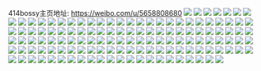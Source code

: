 414bossy主页地址: https://weibo.com/u/5658808680 
![](https://wx4.sinaimg.cn/mw2000/006aXMDKly1h9kl7nxqjpj30u0140tgc.jpg) 
![](https://wx4.sinaimg.cn/mw2000/006aXMDKly1h9kl7oma6wj30u0140ahs.jpg) 
![](https://wx4.sinaimg.cn/mw2000/006aXMDKly1h9kl7obyy7j30u012ln4y.jpg) 
![](https://wx4.sinaimg.cn/mw2000/006aXMDKly1h9kl7nd6q5j30u0140109.jpg) 
![](https://wx4.sinaimg.cn/mw2000/006aXMDKly1h9kl7oywzvj30u0140qba.jpg) 
![](https://wx4.sinaimg.cn/mw2000/006aXMDKly1h9kl7pej60j30u0140jyr.jpg) 
![](https://wx4.sinaimg.cn/mw2000/006aXMDKly1h9g7m27k16j30u00u043w.jpg) 
![](https://wx4.sinaimg.cn/mw2000/006aXMDKly1h9e5lzyqedj30n016c7b7.jpg) 
![](https://wx4.sinaimg.cn/mw2000/006aXMDKly1h9e5mkrv1rj30mz18cgsd.jpg) 
![](https://wx4.sinaimg.cn/mw2000/006aXMDKly1h9cs6sgi83j30n00sajyd.jpg) 
![](https://wx4.sinaimg.cn/mw2000/006aXMDKly1h9609iruxpj30zj1bek7q.jpg) 
![](https://wx4.sinaimg.cn/mw2000/006aXMDKly1h960frh6xnj30n00kogsk.jpg) 
![](https://wx4.sinaimg.cn/mw2000/006aXMDKly1h95x0kd46wj30n01dstbj.jpg) 
![](https://wx4.sinaimg.cn/mw2000/006aXMDKly1h8tbpxfukqj30n01ds4qp.jpg) 
![](https://wx4.sinaimg.cn/mw2000/006aXMDKly1h8tbpyg0vlj30n01dsgtu.jpg) 
![](https://wx4.sinaimg.cn/mw2000/006aXMDKly1h8meuaijbaj31nk27fkjl.jpg) 
![](https://wx4.sinaimg.cn/mw2000/006aXMDKly1h8meu5e5j8j31sc2dsu0x.jpg) 
![](https://wx4.sinaimg.cn/mw2000/006aXMDKly1h8meu3x4qdj32c0340x6q.jpg) 
![](https://wx4.sinaimg.cn/mw2000/006aXMDKly1h8meu8gc0nj32c0340hdv.jpg) 
![](https://wx4.sinaimg.cn/mw2000/006aXMDKly1h8ixw51nzej32c0355u0z.jpg) 
![](https://wx4.sinaimg.cn/mw2000/006aXMDKly1h8ixwcggwhj30u016sk33.jpg) 
![](https://wx4.sinaimg.cn/mw2000/006aXMDKly1h8ixwbwxzaj30s914hq9k.jpg) 
![](https://wx4.sinaimg.cn/mw2000/006aXMDKly1h8ixwbfyidj30zk1be7an.jpg) 
![](https://wx4.sinaimg.cn/mw2000/006aXMDKly1h8ixwc5z13j30t7147dnd.jpg) 
![](https://wx4.sinaimg.cn/mw2000/006aXMDKly1h8fg7r4748j30n01dsn52.jpg) 
![](https://wx4.sinaimg.cn/mw2000/006aXMDKly1h7scrofbhcj32c0340b2b.jpg) 
![](https://wx4.sinaimg.cn/mw2000/006aXMDKly1h7scrp0ggnj30n00mmafs.jpg) 
![](https://wx4.sinaimg.cn/mw2000/006aXMDKly1h7scrplxmgj31wt1tu7wh.jpg) 
![](https://wx4.sinaimg.cn/mw2000/006aXMDKly1h7scrsh06zj30n01dsgvo.jpg) 
![](https://wx4.sinaimg.cn/mw2000/006aXMDKly1h7ka3y8umcj30u00u0dn4.jpg) 
![](https://wx4.sinaimg.cn/mw2000/006aXMDKly1h7j3ky2zymj30n008pac5.jpg) 
![](https://wx4.sinaimg.cn/mw2000/006aXMDKly1h7fomyolaoj30n01dswlg.jpg) 
![](https://wx4.sinaimg.cn/mw2000/006aXMDKly1h7fomycyj8j30n004njro.jpg) 
![](https://wx4.sinaimg.cn/mw2000/006aXMDKly1h7fomza1kvj30n00fyq48.jpg) 
![](https://wx4.sinaimg.cn/mw2000/006aXMDKly1h7fomzl7i1j30n007ft97.jpg) 
![](https://wx4.sinaimg.cn/mw2000/006aXMDKly1h7fnbxeyj7j32c02pwb2a.jpg) 
![](https://wx4.sinaimg.cn/mw2000/006aXMDKly1h78bbean29j30u0112gqq.jpg) 
![](https://wx4.sinaimg.cn/mw2000/006aXMDKly1h78bbfcst9j31aw1cdn1o.jpg) 
![](https://wx4.sinaimg.cn/mw2000/006aXMDKly1h78bbgsyurj32c02c0u0x.jpg) 
![](https://wx4.sinaimg.cn/mw2000/006aXMDKly1h5klp7hnd9j30tu0zwjyp.jpg) 
![](https://wx4.sinaimg.cn/mw2000/006aXMDKly1h5klp72l26j30w616wk34.jpg) 
![](https://wx4.sinaimg.cn/mw2000/006aXMDKly1h5klp5wezsj30u00z4grt.jpg) 
![](https://wx4.sinaimg.cn/mw2000/006aXMDKly1h5klp6ssz0j30tw13wwkr.jpg) 
![](https://wx4.sinaimg.cn/mw2000/006aXMDKly1h5klp6eik0j30u0140ah8.jpg) 
![](https://wx4.sinaimg.cn/mw2000/006aXMDKly1h5klp65pg1j30n60sgwk0.jpg) 
![](https://wx4.sinaimg.cn/mw2000/006aXMDKly1h3iesttag7j30n01dsdmv.jpg) 
![](https://wx4.sinaimg.cn/mw2000/006aXMDKly1h3b5ylh40lj30n01dszto.jpg) 
![](https://wx4.sinaimg.cn/mw2000/006aXMDKly1h36c5f9hoej32c032kqv5.jpg) 
![](https://wx4.sinaimg.cn/mw2000/006aXMDKly1h36c6qikh5j32d12ngu0x.jpg) 
![](https://wx4.sinaimg.cn/mw2000/006aXMDKly1h35uulr6kcj31uk21ve82.jpg) 
![](https://wx4.sinaimg.cn/mw2000/006aXMDKly1h3562b4ylqj30u01uyjyz.jpg) 
![](https://wx4.sinaimg.cn/mw2000/006aXMDKly1h34q69pkf8j32c12q5hdu.jpg) 
![](https://wx4.sinaimg.cn/mw2000/006aXMDKly1h2x6j1l8v0j30u00u0n2q.jpg) 
![](https://wx4.sinaimg.cn/mw2000/006aXMDKly1h2vz502bhlj32952konpd.jpg) 
![](https://wx4.sinaimg.cn/mw2000/006aXMDKly1h2vz4y8d16j32c02qdx6q.jpg) 
![](https://wx4.sinaimg.cn/mw2000/006aXMDKly1h2p59izpkqj31sc2dsu0y.jpg) 
![](https://wx4.sinaimg.cn/mw2000/006aXMDKly1h2ion36syrj30uy0x4qfg.jpg) 
![](https://wx4.sinaimg.cn/mw2000/006aXMDKly1h2h05saajnj30j603c3yj.jpg) 
![](https://wx4.sinaimg.cn/mw2000/006aXMDKly1h2an9arp1mj31l22fetwl.jpg) 
![](https://wx4.sinaimg.cn/mw2000/006aXMDKly1h2an9cvmulj31ne2frb29.jpg) 
![](https://wx4.sinaimg.cn/mw2000/006aXMDKly1h20u1xjqjmj31sc2dsb2b.jpg) 
![](https://wx4.sinaimg.cn/mw2000/006aXMDKly1h1vo04x78aj30n00zxwib.jpg) 
![](https://wx4.sinaimg.cn/mw2000/006aXMDKly1h1n9rof9xwj30mc0jy77z.jpg) 
![](https://wx4.sinaimg.cn/mw2000/006aXMDKly1h03kcyvwv7j30n00cb41t.jpg) 
![](https://wx4.sinaimg.cn/mw2000/006aXMDKly1gzl2nfthpjj30n0187tbo.jpg) 
![](https://wx4.sinaimg.cn/mw2000/006aXMDKly1gzgn5zijdij31sc2dsu0y.jpg) 
![](https://wx4.sinaimg.cn/mw2000/006aXMDKly1gzgn6diestj31sc2dsqv6.jpg) 
![](https://wx4.sinaimg.cn/mw2000/006aXMDKly1gzgn654smyj32bb2bbb2a.jpg) 
![](https://wx4.sinaimg.cn/mw2000/006aXMDKly1gzgn6k5u2zj30xu0xgwok.jpg) 
![](https://wx4.sinaimg.cn/mw2000/006aXMDKly1gx5kfp5hiaj32b332tqv8.jpg) 
![](https://wx4.sinaimg.cn/mw2000/006aXMDKly1gx5kfa0un3j327o2y81kz.jpg) 
![](https://wx4.sinaimg.cn/mw2000/006aXMDKly1gwbm90i3fbj31m31js7wh.jpg) 
![](https://wx4.sinaimg.cn/mw2000/006aXMDKly1gwbm8xpyjqj31sc2ds1ky.jpg) 
![](https://wx4.sinaimg.cn/mw2000/006aXMDKly1gwbm8zw0pnj31n61yrhdt.jpg) 
![](https://wx4.sinaimg.cn/mw2000/006aXMDKly1gwbm7rhvigj32c03407wk.jpg) 
![](https://wx4.sinaimg.cn/mw2000/006aXMDKly1gwbm7pug34j32c028cx6p.jpg) 
![](https://wx4.sinaimg.cn/mw2000/006aXMDKly1gwbm7xzz0pj32c0340e83.jpg) 
![](https://wx4.sinaimg.cn/mw2000/006aXMDKly1gvxi5fzlsqj31vs1jrngz.jpg) 
![](https://wx4.sinaimg.cn/mw2000/006aXMDKly1gvxi5gxqi2j321w2qj1kx.jpg) 
![](https://wx4.sinaimg.cn/mw2000/006aXMDKly1gvxi5hx1n5j32c0340b29.jpg) 
![](https://wx4.sinaimg.cn/mw2000/006aXMDKly1gvxi5jdti8j32c03404qp.jpg) 
![](https://wx4.sinaimg.cn/mw2000/006aXMDKly1gvxi5etoa9j32c0340b2a.jpg) 
![](https://wx4.sinaimg.cn/mw2000/006aXMDKly1gvxi5vxbapj32c0340nlu.jpg) 
![](https://wx4.sinaimg.cn/mw2000/006aXMDKly1gvt1fw278qj30n01ds7c7.jpg) 
![](https://wx4.sinaimg.cn/mw2000/006aXMDKly1gva5apntcqj60n01dsgto02.jpg) 
![](https://wx4.sinaimg.cn/mw2000/006aXMDKly1guk0y3tb7tj30w6129nc3.jpg) 
![](https://wx4.sinaimg.cn/mw2000/006aXMDKly1gtmmlplzzzj31mc17rx4d.jpg) 
![](https://wx4.sinaimg.cn/mw2000/006aXMDKly1gtmjvvtj79j30n01dsafy.jpg) 
![](https://wx4.sinaimg.cn/mw2000/006aXMDKly1gtj63hsf00j31sc2dsb2a.jpg) 
![](https://wx4.sinaimg.cn/mw2000/006aXMDKly1gtj63eezbgj32yo280b2a.jpg) 
![](https://wx4.sinaimg.cn/mw2000/006aXMDKly1gtj63g7zajj31sc2dse82.jpg) 
![](https://wx4.sinaimg.cn/mw2000/006aXMDKly1gtg4q2nd97j30n00ibdhi.jpg) 
![](https://wx4.sinaimg.cn/mw2000/006aXMDKly1gsw2mmihmcj32c02c0b29.jpg) 
![](https://wx4.sinaimg.cn/mw2000/006aXMDKly1grx8r9zeb2j32c02ngnpg.jpg) 
![](https://wx4.sinaimg.cn/mw2000/006aXMDKly1grx8sa6m7uj33402c0b2b.jpg) 
![](https://wx4.sinaimg.cn/mw2000/006aXMDKly1grx8r2vrddj30kp0mmwm7.jpg) 
![](https://wx4.sinaimg.cn/mw2000/006aXMDKly1grx8rbd4qbj30pf0sb10w.jpg) 
![](https://wx4.sinaimg.cn/mw2000/006aXMDKly1grx8rd14mxj32c02c04go.jpg) 
![](https://wx4.sinaimg.cn/mw2000/006aXMDKly1grx8rgbexzj32c02c07wh.jpg) 
![](https://wx4.sinaimg.cn/mw2000/006aXMDKly1grx8rkork7j32c02c0u0x.jpg) 
![](https://wx4.sinaimg.cn/mw2000/006aXMDKly1grx8rp05inj32c02c0kjl.jpg) 
![](https://wx4.sinaimg.cn/mw2000/006aXMDKly1grx8uu0xj4j31gk1mutxv.jpg) 
![](https://wx4.sinaimg.cn/mw2000/006aXMDKly1grq4ywujmwj30u00u03zm.jpg) 
![](https://wx4.sinaimg.cn/mw2000/006aXMDKly1grdyhdwjbrj30u012uaiz.jpg) 
![](https://wx4.sinaimg.cn/mw2000/006aXMDKly1gqw75qm3spj30n00ej408.jpg) 
![](https://wx4.sinaimg.cn/mw2000/006aXMDKly1gq7bpslrxjj32bt31oe8b.jpg) 
![](https://wx4.sinaimg.cn/mw2000/006aXMDKly1gq7bqtodkhj32c0340x71.jpg) 
![](https://wx4.sinaimg.cn/mw2000/006aXMDKly1gq7boamorsj32c0340e81.jpg) 
![](https://wx4.sinaimg.cn/mw2000/006aXMDKly1gq7bohf0owj31sc2dsqv6.jpg) 
![](https://wx4.sinaimg.cn/mw2000/006aXMDKly1gq7bowvxdmj31sc2dskjp.jpg) 
![](https://wx4.sinaimg.cn/mw2000/006aXMDKly1gq7bqzs5rqj32c02qwqv5.jpg) 
![](https://wx4.sinaimg.cn/mw2000/006aXMDKly1gq4dajy9lij30u011211h.jpg) 
![](https://wx4.sinaimg.cn/mw2000/006aXMDKly1gq4dahqgb4j30u0140qh1.jpg) 
![](https://wx4.sinaimg.cn/mw2000/006aXMDKly1gq4daic5zyj30u00vddn4.jpg) 
![](https://wx4.sinaimg.cn/mw2000/006aXMDKly1gq4daivmszj30u0140apl.jpg) 
![](https://wx4.sinaimg.cn/mw2000/006aXMDKly1gq4dczqshrj30u00u0wl7.jpg) 
![](https://wx4.sinaimg.cn/mw2000/006aXMDKly1gq4dajfjrsj30u0140n8h.jpg) 
![](https://wx4.sinaimg.cn/mw2000/006aXMDKly1gpzj93ula3j30ua0pnafv.jpg) 
![](https://wx4.sinaimg.cn/mw2000/006aXMDKly1gp5swab20bj30u0140awd.jpg) 
![](https://wx4.sinaimg.cn/mw2000/006aXMDKly1gp5swawwqaj30u00u0dmx.jpg) 
![](https://wx4.sinaimg.cn/mw2000/006aXMDKly1gp5swbovjcj30u00u0am4.jpg) 
![](https://wx4.sinaimg.cn/mw2000/006aXMDKly1gp5swcy3grj30u0140dxz.jpg) 
![](https://wx4.sinaimg.cn/mw2000/006aXMDKly1gp01cgeegjj32c03407wj.jpg) 
![](https://wx4.sinaimg.cn/mw2000/006aXMDKly1gnbbmudw3xj30u00u0th1.jpg) 
![](https://wx4.sinaimg.cn/mw2000/006aXMDKly1gfviis2g7cj30u00u9gss.jpg) 
![](https://wx4.sinaimg.cn/mw2000/006aXMDKly1gdr7ibzz80j30tk0tkgn8.jpg) 
![](https://wx4.sinaimg.cn/mw2000/006aXMDKgy1gdj42tdyqnj32c02c0u12.jpg) 
![](https://wx4.sinaimg.cn/mw2000/006aXMDKgy1gdj45ud6oyj33402c0u17.jpg) 
![](https://wx4.sinaimg.cn/mw2000/006aXMDKgy1gdj46fh5g6j32c03407wk.jpg) 

